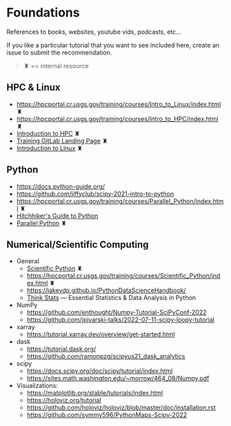 # Foundations

References to books, websites, youtube vids, podcasts, etc...

If you like a particular tutorial that you want to see included
here, create an issue to submit the recommendation.

> &#9820; == internal resource

## HPC &amp; Linux

* <https://hpcportal.cr.usgs.gov/training/courses/Intro_to_Linux/index.html> &#9820;
* <https://hpcportal.cr.usgs.gov/training/courses/Intro_to_HPC/index.html> &#9820;
* [Introduction to HPC](https://code.chs.usgs.gov/sas/arc/training/introduction_to_hpc) &#9820;
* [Training GitLab Landing Page](https://code.chs.usgs.gov/sas/arc/training) &#9820;
* [Introduction to Linux](https://code.chs.usgs.gov/sas/arc/training/introduction_to_linux) &#9820;

## Python

* <https://docs.python-guide.org/>
* <https://github.com/jiffyclub/scipy-2021-intro-to-python>
* <https://hpcportal.cr.usgs.gov/training/courses/Parallel_Python/index.html> &#9820;
* [Hitchhiker's Guide to Python](https://buildmedia.readthedocs.org/media/pdf/python-guide/latest/python-guide.pdf)
* [Parallel Python](https://code.chs.usgs.gov/sas/arc/training/parallel_python) &#9820;

## Numerical/Scientific Computing

* General
  * [Scientific Python](https://code.chs.usgs.gov/sas/arc/training/scientific_python) &#9820;
  * <https://hpcportal.cr.usgs.gov/training/courses/Scientific_Python/index.html> &#9820;
  * <https://jakevdp.github.io/PythonDataScienceHandbook/>
  * [Think Stats](https://greenteapress.com/thinkstats2/thinkstats2.pdf) &mdash; Essential Statistics &amp; Data Analysis in Python
* NumPy
  * <https://github.com/enthought/Numpy-Tutorial-SciPyConf-2022>
  * <https://github.com/jpivarski-talks/2022-07-11-scipy-loopy-tutorial>
* xarray
  * <https://tutorial.xarray.dev/overview/get-started.html>
* dask
  * <https://tutorial.dask.org/>
  * <https://github.com/ramonpzg/scipyus21_dask_analytics>
* scipy
  * <https://docs.scipy.org/doc/scipy/tutorial/index.html>
  * <https://sites.math.washington.edu/~morrow/464_08/Numpy.pdf>
* Visualizations:
  * <https://matplotlib.org/stable/tutorials/index.html>
  * <https://holoviz.org/tutorial>
  * <https://github.com/holoviz/holoviz/blob/master/doc/installation.rst>
  * <https://github.com/symmy596/PythonMaps-Scipy-2022>

